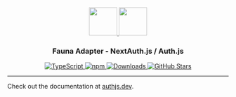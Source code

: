 <p align="center">
  <br/>
  <a href="https://authjs.dev" target="_blank">
    <img height="64px" src="https://authjs.dev/img/logo-sm.png" />
  </a>
  <a href="https://fauna.com" target="_blank">
    <img height="64px" src="https://authjs.dev/img/adapters/fauna.svg"/>
  </a>
  <h3 align="center"><b>Fauna Adapter</b> - NextAuth.js / Auth.js</a></h3>
  <p align="center" style="align: center;">
    <a href="https://npm.im/@auth/fauna-adapter">
      <img src="https://img.shields.io/badge/TypeScript-blue?style=flat-square" alt="TypeScript" />
    </a>
    <a href="https://npm.im/@auth/fauna-adapter">
      <img alt="npm" src="https://img.shields.io/npm/v/@auth/fauna-adapter?color=green&label=@auth/fauna-adapter&style=flat-square">
    </a>
    <a href="https://www.npmtrends.com/@auth/fauna-adapter">
      <img src="https://img.shields.io/npm/dm/@auth/fauna-adapter?label=%20downloads&style=flat-square" alt="Downloads" />
    </a>
    <a href="https://github.com/nextauthjs/next-auth/stargazers">
      <img src="https://img.shields.io/github/stars/nextauthjs/next-auth?style=flat-square" alt="GitHub Stars" />
    </a>
  </p>
</p>

---

Check out the documentation at [authjs.dev](https://authjs.dev/reference/adapter/fauna).
